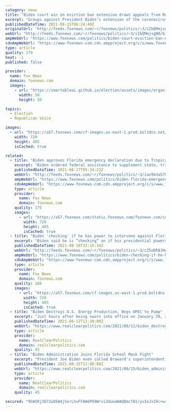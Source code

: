 ```yaml
---
category: news
title: "Biden court win on eviction ban extension draws appeals from Realtors, landlords"
excerpt: "Groups against President Biden’s extension of the coronavirus eviction moratorium appealed one day after a federal judge ruled it could stand, according to reports."
publishedDateTime: 2021-08-15T06:24:40Z
originalUrl: "http://feeds.foxnews.com/~r/foxnews/politics/~3/iIbQMmjsgN0/biden-court-eviction-ban-extension-appeals-realtors-landlords"
webUrl: "http://feeds.foxnews.com/~r/foxnews/politics/~3/iIbQMmjsgN0/biden-court-eviction-ban-extension-appeals-realtors-landlords"
ampWebUrl: "https://www.foxnews.com/politics/biden-court-eviction-ban-extension-appeals-realtors-landlords.amp"
cdnAmpWebUrl: "https://www-foxnews-com.cdn.ampproject.org/c/s/www.foxnews.com/politics/biden-court-eviction-ban-extension-appeals-realtors-landlords.amp"
type: article
quality: 170
heat: -1
published: false

provider:
  name: Fox News
  domain: foxnews.com
  images:
    - url: "https://smartableai.github.io/election/assets/images/organizations/foxnews.com-50x50.jpg"
      width: 50
      height: 50

topics:
  - Election
  - Republican Voice

images:
  - url: "https://a57.foxnews.com/cf-images.us-east-1.prod.boltdns.net/v1/static/694940094001/65634db6-d537-4f58-92ba-b491e437f557/18f65754-e325-4017-9d84-5920e08b5632/1280x720/match/720/405/image.jpg?ve=1&tl=1"
    width: 720
    height: 405
    isCached: true

related:
  - title: "Biden approves Florida emergency declaration due to Tropical Storm Fred"
    excerpt: "Biden ordered federal assistance to supplement state, tribal, and local response efforts -- because of emergency conditions resulting from the storm, according to a statement from the White House."
    publishedDateTime: 2021-08-17T05:34:23Z
    webUrl: "http://feeds.foxnews.com/~r/foxnews/politics/~3/iaz9kUaS7QM/biden-florida-emergency-declaration-federal-assistance-tropical-storm-fred"
    ampWebUrl: "https://www.foxnews.com/politics/biden-florida-emergency-declaration-federal-assistance-tropical-storm-fred.amp"
    cdnAmpWebUrl: "https://www-foxnews-com.cdn.ampproject.org/c/s/www.foxnews.com/politics/biden-florida-emergency-declaration-federal-assistance-tropical-storm-fred.amp"
    type: article
    provider:
      name: Fox News
      domain: foxnews.com
    quality: 175
    images:
      - url: "https://a57.foxnews.com/static.foxnews.com/foxnews.com/content/uploads/2021/08/720/405/AP21228746281121.jpg?ve=1&tl=1"
        width: 720
        height: 405
        isCached: true
  - title: "Biden 'checking' if he has power to intervene against Florida and Texas mask mandate bans"
    excerpt: "Biden said he is “checking” on if his presidential powers could give him the ability to intervene in states banning mask mandates"
    publishedDateTime: 2021-08-10T22:15:34Z
    webUrl: "http://feeds.foxnews.com/~r/foxnews/politics/~3/cZ5oDR8JHqo/biden-checking-if-he-has-power-to-intervene-on-florida-and-texas-mask-mandates"
    ampWebUrl: "https://www.foxnews.com/politics/biden-checking-if-he-has-power-to-intervene-on-florida-and-texas-mask-mandates.amp"
    cdnAmpWebUrl: "https://www-foxnews-com.cdn.ampproject.org/c/s/www.foxnews.com/politics/biden-checking-if-he-has-power-to-intervene-on-florida-and-texas-mask-mandates.amp"
    type: article
    provider:
      name: Fox News
      domain: foxnews.com
    quality: 166
    images:
      - url: "https://a57.foxnews.com/cf-images.us-east-1.prod.boltdns.net/v1/static/694940094001/0f971513-f578-48ec-aafe-1356cbb35b0f/7990aed3-d0fa-45d5-b33f-11ab72e7de2f/1280x720/match/720/405/image.jpg?ve=1&tl=1"
        width: 720
        height: 405
        isCached: true
  - title: "Biden Destroys U.S. Energy Production, Begs OPEC to Pump"
    excerpt: "Just hours after being sworn into office on January 20, 2021, President Joe Biden signed an executive order canceling the Keystone XL pipeline. The move killed thousands of union jobs,"
    publishedDateTime: 2021-08-12T11:38:00Z
    webUrl: "https://www.realclearpolitics.com/2021/08/12/biden_destroys_us_energy_production_begs_opec_to_pump_549252.html"
    type: article
    provider:
      name: RealClearPolitics
      domain: realclearpolitics.com
    quality: 45
  - title: "Biden Administration Joins Florida School Mask Fight"
    excerpt: "President Joe Biden even called Broward's superintendent Friday night, the Miami Herald reported, to offer his support for district rules requiring students to wear masks. On the call, he said his administration stands ready to support their school districts and communities to get back to safe,"
    publishedDateTime: 2021-08-15T11:08:00Z
    webUrl: "https://www.realclearpolitics.com/2021/08/15/biden_administration_joins_florida_school_mask_fight_549465.html"
    type: article
    provider:
      name: RealClearPolitics
      domain: realclearpolitics.com
    quality: 45

secured: "9SW1Rj3O72wXEW4jSorLhvFFAWdPO9Wrvi3duwaWAQQmcf81/yuIeJxI0c+wsleCPFkSGd4tHdhJygEqnfJx89EmxH0WAsiL6T7Lv84uDH2IUgq0sUlicNYWvCq1GlnDr2W0B7Xpq1avYO12l+KxKkeSW5uUmrgML5s7h6YnHkoFYp5d0mE7Rl7+5vBf52GIwNJN+FKOzzOWOQ7kppdqjHiYb+olXbklTNJRD8In8Rhk7EX7LzCc8Z4PcbnVpduicJniMXtgRd24JxvLRue8a8LwnhcHG0SAsnJS3jsk5VhFHYUYst46u7Yd0ARzuWIGTof5wlPOg2mic3m8Bw6PoWU9WZS7M45O7bENtEVAKIw=;HgWwzwr4RjFOcZ8AHYb3VA=="
---
```


